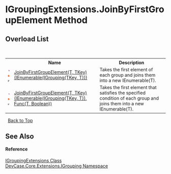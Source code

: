 # IGroupingExtensions.JoinByFirstGroupElement Method 
 


## Overload List
&nbsp;<table><tr><th></th><th>Name</th><th>Description</th></tr><tr><td>![Public method](media/pubmethod.gif "Public method")![Static member](media/static.gif "Static member")![Code example](media/CodeExample.png "Code example")</td><td><a href="M_DevCase_Core_Extensions_IGrouping_IGroupingExtensions_JoinByFirstGroupElement__2">JoinByFirstGroupElement(T, TKey)(IEnumerable(IGrouping(TKey, T)))</a></td><td>
Takes the first element of each group and joins them into a new IEnumerable(T).</td></tr><tr><td>![Public method](media/pubmethod.gif "Public method")![Static member](media/static.gif "Static member")![Code example](media/CodeExample.png "Code example")</td><td><a href="M_DevCase_Core_Extensions_IGrouping_IGroupingExtensions_JoinByFirstGroupElement__2_1">JoinByFirstGroupElement(T, TKey)(IEnumerable(IGrouping(TKey, T)), Func(T, Boolean))</a></td><td>
Takes the first element that satisfies the specified condition of each group and joins them into a new IEnumerable(T).</td></tr></table>&nbsp;
<a href="#igroupingextensions.joinbyfirstgroupelement-method">Back to Top</a>

## See Also


#### Reference
<a href="T_DevCase_Core_Extensions_IGrouping_IGroupingExtensions">IGroupingExtensions Class</a><br /><a href="N_DevCase_Core_Extensions_IGrouping">DevCase.Core.Extensions.IGrouping Namespace</a><br />